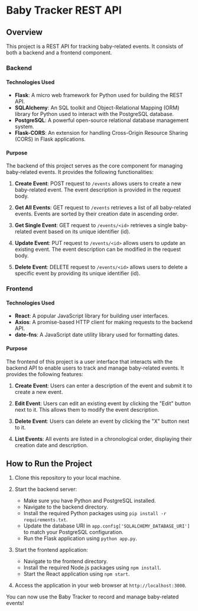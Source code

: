 # Baby Tracker REST API

## Overview

This project is a REST API for tracking baby-related events. It consists of both a backend and a frontend component.

### Backend

#### Technologies Used
- **Flask**: A micro web framework for Python used for building the REST API.
- **SQLAlchemy**: An SQL toolkit and Object-Relational Mapping (ORM) library for Python used to interact with the PostgreSQL database.
- **PostgreSQL**: A powerful open-source relational database management system.
- **Flask-CORS**: An extension for handling Cross-Origin Resource Sharing (CORS) in Flask applications.

#### Purpose
The backend of this project serves as the core component for managing baby-related events. It provides the following functionalities:

1. **Create Event**: POST request to `/events` allows users to create a new baby-related event. The event description is provided in the request body.

2. **Get All Events**: GET request to `/events` retrieves a list of all baby-related events. Events are sorted by their creation date in ascending order.

3. **Get Single Event**: GET request to `/events/<id>` retrieves a single baby-related event based on its unique identifier (id).

4. **Update Event**: PUT request to `/events/<id>` allows users to update an existing event. The event description can be modified in the request body.

5. **Delete Event**: DELETE request to `/events/<id>` allows users to delete a specific event by providing its unique identifier (id).

### Frontend

#### Technologies Used
- **React**: A popular JavaScript library for building user interfaces.
- **Axios**: A promise-based HTTP client for making requests to the backend API.
- **date-fns**: A JavaScript date utility library used for formatting dates.

#### Purpose
The frontend of this project is a user interface that interacts with the backend API to enable users to track and manage baby-related events. It provides the following features:

1. **Create Event**: Users can enter a description of the event and submit it to create a new event.

2. **Edit Event**: Users can edit an existing event by clicking the "Edit" button next to it. This allows them to modify the event description.

3. **Delete Event**: Users can delete an event by clicking the "X" button next to it.

4. **List Events**: All events are listed in a chronological order, displaying their creation date and description.

## How to Run the Project

1. Clone this repository to your local machine.

2. Start the backend server:
   - Make sure you have Python and PostgreSQL installed.
   - Navigate to the backend directory.
   - Install the required Python packages using `pip install -r requirements.txt`.
   - Update the database URI in `app.config['SQLALCHEMY_DATABASE_URI']` to match your PostgreSQL configuration.
   - Run the Flask application using `python app.py`.

3. Start the frontend application:
   - Navigate to the frontend directory.
   - Install the required Node.js packages using `npm install`.
   - Start the React application using `npm start`.

4. Access the application in your web browser at `http://localhost:3000`.

You can now use the Baby Tracker to record and manage baby-related events!
